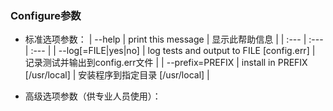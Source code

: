 ### Configure参数

* 标准选项参数：
  | --help | print this message | 显示此帮助信息 |
  | :--- | :--- | :--- |
  | --log\[=FILE\|yes\|no\] | log tests and output to FILE \[config.err\] | 记录测试并输出到config.err文件 |
  | --prefix=PREFIX | install in PREFIX \[/usr/local\] | 安装程序到指定目录 \[/usr/local\] |

* 高级选项参数（供专业人员使用）：



